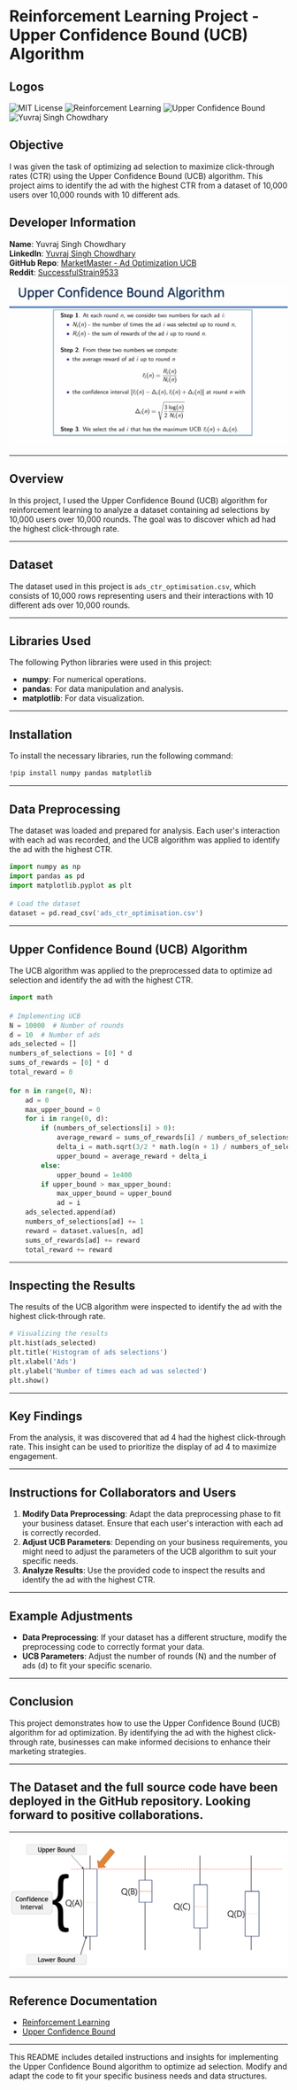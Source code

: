 # Reinforcement Learning Project - Upper Confidence Bound (UCB) Algorithm

## Logos
![MIT License](https://img.shields.io/badge/License-MIT-yellow.svg)
![Reinforcement Learning](https://img.shields.io/badge/Reinforcement_Learning-blue.svg)
![Upper Confidence Bound](https://img.shields.io/badge/Upper_Confidence_Bound-green.svg)
![Yuvraj Singh Chowdhary](https://img.shields.io/badge/Yuvraj%20Singh%20Chowdhary-orange.svg)



## Objective
I was given the task of optimizing ad selection to maximize click-through rates (CTR) using the Upper Confidence Bound (UCB) algorithm. This project aims to identify the ad with the highest CTR from a dataset of 10,000 users over 10,000 rounds with 10 different ads.

## Developer Information
**Name**: Yuvraj Singh Chowdhary  
**LinkedIn**: [Yuvraj Singh Chowdhary](https://www.linkedin.com/in/yuvraj-singh-chowdhary/)  
**GitHub Repo**: [MarketMaster - Ad Optimization UCB](https://github.com/chowdhary19/MarketMaster-Ad-Optimization-UCB)  
**Reddit**: [SuccessfulStrain9533](https://www.reddit.com/user/SuccessfulStrain9533/)

![Project Overview](Source/1.jpeg)

---

## Overview
In this project, I used the Upper Confidence Bound (UCB) algorithm for reinforcement learning to analyze a dataset containing ad selections by 10,000 users over 10,000 rounds. The goal was to discover which ad had the highest click-through rate.

---

## Dataset
The dataset used in this project is `ads_ctr_optimisation.csv`, which consists of 10,000 rows representing users and their interactions with 10 different ads over 10,000 rounds.

---

## Libraries Used
The following Python libraries were used in this project:

- **numpy**: For numerical operations.
- **pandas**: For data manipulation and analysis.
- **matplotlib**: For data visualization.

---

## Installation
To install the necessary libraries, run the following command:
```bash
!pip install numpy pandas matplotlib
```

---

## Data Preprocessing
The dataset was loaded and prepared for analysis. Each user's interaction with each ad was recorded, and the UCB algorithm was applied to identify the ad with the highest CTR.

```python
import numpy as np
import pandas as pd
import matplotlib.pyplot as plt

# Load the dataset
dataset = pd.read_csv('ads_ctr_optimisation.csv')
```

---

## Upper Confidence Bound (UCB) Algorithm
The UCB algorithm was applied to the preprocessed data to optimize ad selection and identify the ad with the highest CTR.

```python
import math

# Implementing UCB
N = 10000  # Number of rounds
d = 10  # Number of ads
ads_selected = []
numbers_of_selections = [0] * d
sums_of_rewards = [0] * d
total_reward = 0

for n in range(0, N):
    ad = 0
    max_upper_bound = 0
    for i in range(0, d):
        if (numbers_of_selections[i] > 0):
            average_reward = sums_of_rewards[i] / numbers_of_selections[i]
            delta_i = math.sqrt(3/2 * math.log(n + 1) / numbers_of_selections[i])
            upper_bound = average_reward + delta_i
        else:
            upper_bound = 1e400
        if upper_bound > max_upper_bound:
            max_upper_bound = upper_bound
            ad = i
    ads_selected.append(ad)
    numbers_of_selections[ad] += 1
    reward = dataset.values[n, ad]
    sums_of_rewards[ad] += reward
    total_reward += reward
```

---

## Inspecting the Results
The results of the UCB algorithm were inspected to identify the ad with the highest click-through rate.

```python
# Visualizing the results
plt.hist(ads_selected)
plt.title('Histogram of ads selections')
plt.xlabel('Ads')
plt.ylabel('Number of times each ad was selected')
plt.show()
```

---

## Key Findings
From the analysis, it was discovered that ad 4 had the highest click-through rate. This insight can be used to prioritize the display of ad 4 to maximize engagement.

---

## Instructions for Collaborators and Users
1. **Modify Data Preprocessing**: Adapt the data preprocessing phase to fit your business dataset. Ensure that each user's interaction with each ad is correctly recorded.
2. **Adjust UCB Parameters**: Depending on your business requirements, you might need to adjust the parameters of the UCB algorithm to suit your specific needs.
3. **Analyze Results**: Use the provided code to inspect the results and identify the ad with the highest CTR.

---

## Example Adjustments
- **Data Preprocessing**: If your dataset has a different structure, modify the preprocessing code to correctly format your data.
- **UCB Parameters**: Adjust the number of rounds (N) and the number of ads (d) to fit your specific scenario.

---

## Conclusion
This project demonstrates how to use the Upper Confidence Bound (UCB) algorithm for ad optimization. By identifying the ad with the highest click-through rate, businesses can make informed decisions to enhance their marketing strategies.

---

## The Dataset and the full source code have been deployed in the GitHub repository. Looking forward to positive collaborations.

---






![UCB Algorithm](Source/1.png)

---

## Reference Documentation
- [Reinforcement Learning](https://en.wikipedia.org/wiki/Reinforcement_learning)
- [Upper Confidence Bound](https://en.wikipedia.org/wiki/Upper_confidence_bound)

---

This README includes detailed instructions and insights for implementing the Upper Confidence Bound algorithm to optimize ad selection. Modify and adapt the code to fit your specific business needs and data structures.
